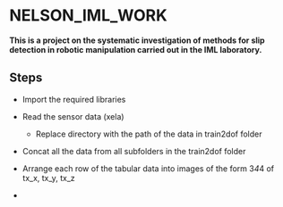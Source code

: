# NELSON_IML_WORK

**This is a project on the systematic investigation of methods for slip detection in robotic manipulation carried out in the IML laboratory.**

## Steps
- Import the required libraries
- Read the sensor data (xela) 
  - Replace directory with the path of the data in train2dof folder
- Concat all the data from all subfolders in the train2dof folder
- Arrange each row of the tabular data into images of the form 3*4*4 of tx_x, tx_y, tx_z 

- 
